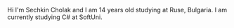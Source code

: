 Hi I'm Sechkin Cholak and I am 14 years old studying at Ruse, Bulgaria.
I am currently studying C# at SoftUni.

